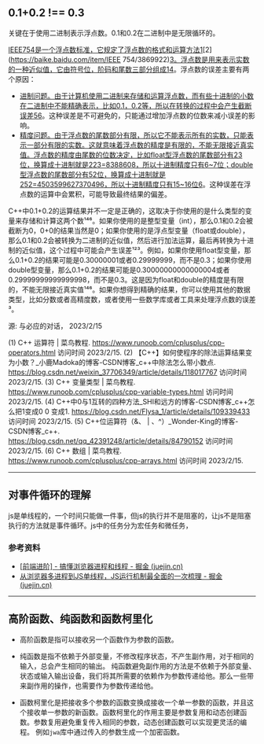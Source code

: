 ## 0.1+0.2 !== 0.3

关键在于使用二进制表示浮点数。0.1和0.2在二进制中是无限循环的。

[IEEE754是一个浮点数标准，它规定了浮点数的格式和运算方法](https://segmentfault.com/a/1190000024578628)[1](https://segmentfault.com/a/1190000024578628)[2](https://baike.baidu.com/item/IEEE 754/3869922)[3](https://en.wikipedia.org/wiki/IEEE_754)[。浮点数是用来表示实数的一种近似值，它由符号位，阶码和尾数三部分组成](https://segmentfault.com/a/1190000024578628)[1](https://segmentfault.com/a/1190000024578628)[4](https://blog.csdn.net/weixin_47713503/article/details/108699001)。浮点数的误差主要有两个原因：

- [进制问题。由于计算机使用二进制来存储和运算浮点数，而有些十进制的小数在二进制中不能精确表示，比如0.1，0.2等，所以在转换的过程中会产生截断误差](https://blog.csdn.net/cluster1893/article/details/80757724)[5](https://blog.csdn.net/cluster1893/article/details/80757724)[6](https://www.zhihu.com/question/380574329)。这种误差是不可避免的，只能通过增加浮点数的位数来减小误差的影响。
- [精度问题。由于浮点数的尾数部分有限，所以它不能表示所有的实数，只能表示一部分有限的实数。这就意味着浮点数的精度是有限的，不能无限接近真实值。浮点数的精度由尾数的位数决定，比如float型浮点数的尾数部分有23位，换算成十进制就是223=8388608，所以十进制精度只有6~7位；double型浮点数的尾数部分有52位，换算成十进制就是252=4503599627370496，所以十进制精度只有15~16位](https://www.zhihu.com/question/380574329)[6](https://www.zhihu.com/question/380574329)。这种误差在浮点数的运算中会累积，可能导致最终结果的偏差。

C++中0.1+0.2的运算结果并不一定是正确的，这取决于你使用的是什么类型的变量来存储和计算这两个数¹⁴⁶。如果你使用的是整型变量（int），那么0.1和0.2会被截断为0，0+0的结果当然是0；如果你使用的是浮点型变量（float或double），那么0.1和0.2会被转换为二进制的近似值，然后进行加法运算，最后再转换为十进制的近似值，这个过程中可能会产生误差¹²³。例如，如果你使用float型变量，那么0.1+0.2的结果可能是0.30000001或者0.29999999，而不是0.3；如果你使用double型变量，那么0.1+0.2的结果可能是0.30000000000000004或者0.29999999999999998，而不是0.3。这是因为float和double的精度是有限的，不能无限接近真实值¹⁴⁶。如果你想得到精确的结果，你可以使用其他的数据类型，比如分数或者高精度数，或者使用一些数学库或者工具来处理浮点数的误差³。

源: 与必应的对话， 2023/2/15

(1) C++ 运算符 | 菜鸟教程. https://www.runoob.com/cplusplus/cpp-operators.html 访问时间 2023/2/15.
(2) 【C++】如何使程序的除法运算结果变为小数？_小鹿Madoka的博客-CSDN博客_c++中除法怎么带小数点. https://blog.csdn.net/weixin_37706349/article/details/118017767 访问时间 2023/2/15.
(3) C++ 变量类型 | 菜鸟教程. https://www.runoob.com/cplusplus/cpp-variable-types.html 访问时间 2023/2/15.
(4) C++中0与1互转的四种方法_SHI和远方的博客-CSDN博客_c++怎么把1变成0 0 变成1. https://blog.csdn.net/Flysa_1/article/details/109339433 访问时间 2023/2/15.
(5) C++位运算符（&、 | 、^）_Wonder-King的博客-CSDN博客_c++. https://blog.csdn.net/qq_42391248/article/details/84790152 访问时间 2023/2/15.
(6) C++ 数组 | 菜鸟教程. https://www.runoob.com/cplusplus/cpp-arrays.html 访问时间 2023/2/15.

---

## 对事件循环的理解

js是单线程的，一个时间只能做一件事，但js的执行并不是阻塞的，让js不是阻塞执行的方法就是事件循环。js中的任务分为宏任务和微任务，

### 参考资料

- [[前端进阶\] - 搞懂浏览器进程和线程 - 掘金 (juejin.cn)](https://juejin.cn/post/7053974933931556900)
- [从浏览器多进程到JS单线程，JS运行机制最全面的一次梳理 - 掘金 (juejin.cn)](https://juejin.cn/post/6844903553795014663)

---

## 高阶函数、纯函数和函数柯里化

- 高阶函数是指可以接收另一个函数作为参数的函数。

- 纯函数是指不依赖于外部变量，不修改程序状态，不产生副作用，对于相同的输入，总会产生相同的输出。
  纯函数避免副作用的方法是不依赖于外部变量、状态或输入输出设备，我们将其所需要的依赖作为参数传递给他。那么一些带来副作用的操作，也需要作为参数传递给他。
- 函数柯里化是把接收多个参数的函数变换成接收一个单一参数的函数，并且这个接收单一参数的新函数。函数柯里化的作用主要是参数复用和动态创建函数。参数复用避免重复传入相同的参数，动态创建函数可以实现更灵活的编程。
  例如`jwa`库中通过传入的参数生成一个加密函数。

